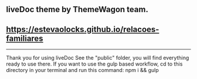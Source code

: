 ## liveDoc theme by ThemeWagon team.
## https://estevaolocks.github.io/relacoes-familiares
---
Thank you for using liveDoc See the "public" folder, you will find everything ready to use there. If you want to use the gulp based workflow, cd to this directory in your terminal and run this command: npm i && gulp
